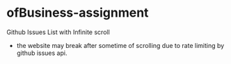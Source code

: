 # ofBusiness-assignment
Github Issues List with Infinite scroll

* the website may break after sometime of scrolling due to rate limiting by github issues api.
